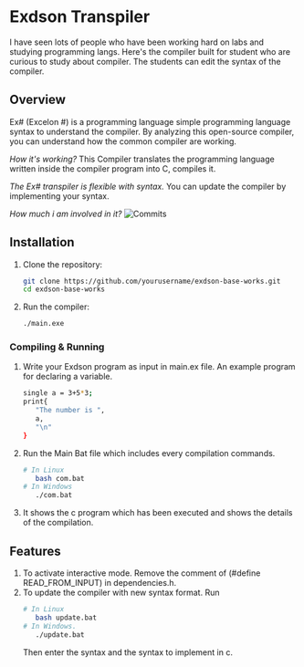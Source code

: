 # Exdson Transpiler

I have seen lots of people who have been working hard on labs and studying programming langs. Here's the compiler built for student who are curious to study about compiler. The students can edit the syntax of the compiler.


## Overview
Ex# (Excelon #) is a programming language simple programming language syntax to understand the compiler. By analyzing this open-source compiler, you can understand how the common compiler are working. 

*How it's working?*
This Compiler translates the programming language written inside the compiler program into C, compiles it.

*The Ex# transpiler is flexible with syntax.*
You can update the compiler by implementing your syntax. 

*How much i am involved in it?*
![Commits](https://img.shields.io/github/commit-activity/y/irrfannazir/exdson-base-works)


## Installation
1. Clone the repository:
   ```sh
   git clone https://github.com/yourusername/exdson-base-works.git
   cd exdson-base-works
   ```
2. Run the compiler:
   ```sh
   ./main.exe
   ```

### Compiling & Running
1. Write your Exdson program as input in main.ex file.
   An example program for declaring a variable.
   ```sh
   single a = 3+5*3;
   print{
      "The number is ",
      a,
      "\n"
   }
   ```

2. Run the Main Bat file which includes every compilation commands.
   ```sh
   # In Linux
      bash com.bat
   # In Windows
      ./com.bat
   ```
3. It shows the c program which has been executed and shows the details of the compilation.


## Features
1. To activate interactive mode. Remove the comment of (#define READ_FROM_INPUT) in dependencies.h.
2. To update the compiler with new syntax format. Run
   ```sh
   # In Linux
      bash update.bat
   # In Windows.
      ./update.bat
   ```
   Then enter the syntax and the syntax to implement in c.

